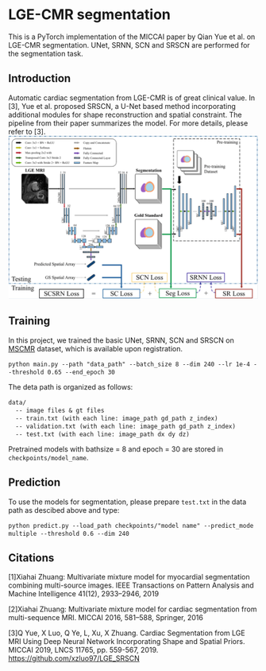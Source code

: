 # LGE-CMR segmentation
This is a PyTorch implementation of the MICCAI paper by Qian Yue et al. on LGE-CMR segmentation. UNet, SRNN, SCN and SRSCN are performed for the segmentation task.

## Introduction
Automatic cardiac segmentation from LGE-CMR is of great clinical value. In [3], Yue et al. proposed SRSCN, a U-Net based method incorporating  additional modules for shape reconstruction and spatial constraint. The pipeline from their paper summarizes the model. For more details, please refer to [3].
![img.png](img.png)

## Training
In this project, we trained the basic UNet, SRNN, SCN and SRSCN on  [MSCMR](http://www.sdspeople.fudan.edu.cn/zhuangxiahai/0/mscmrseg19/data.html) dataset, which is available upon registration. 

```
python main.py --path "data_path" --batch_size 8 --dim 240 --lr 1e-4 --threshold 0.65 --end_epoch 30
```
The deta path is organized as follows:
```
data/
  -- image files & gt files
  -- train.txt (with each line: image_path gd_path z_index)
  -- validation.txt (with each line: image_path gd_path z_index)
  -- test.txt (with each line: image_path dx dy dz)
```
Pretrained models with bathsize = 8 and epoch = 30 are stored in `checkpoints/model_name`. 

## Prediction
To use the models for segmentation, please prepare `test.txt` in the data path as descibed above and type:

```
python predict.py --load_path checkpoints/"model name" --predict_mode multiple --threshold 0.6 --dim 240
```

## Citations
[1]Xiahai Zhuang: Multivariate mixture model for myocardial segmentation combining multi-source images. IEEE Transactions on Pattern Analysis and Machine Intelligence 41(12), 2933–2946, 2019 

[2]Xiahai Zhuang: Multivariate mixture model for cardiac segmentation from multi-sequence MRI. MICCAI 2016, 581–588, Springer, 2016 

[3]Q Yue, X Luo, Q Ye, L, Xu, X Zhuang. Cardiac Segmentation from LGE MRI Using Deep Neural Network Incorporating Shape and Spatial Priors. MICCAI 2019, LNCS 11765, pp. 559-567, 2019.
	https://github.com/xzluo97/LGE_SRSCN
